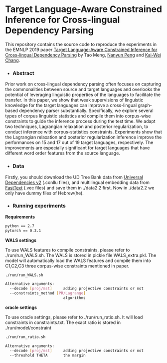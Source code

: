 # Target Language-Aware Constrained Inference for Cross-lingual Dependency Parsing
This repository contains the source code to reproduce the experiments in the EMNLP 2019 paper
[Target Language-Aware Constrained Inference for Cross-lingual Dependency Parsing](https://arxiv.org/abs/1909.01482) by Tao Meng, [Nanyun Peng](http://www.cs.jhu.edu/~npeng/) and [Kai-Wei Chang](http://web.cs.ucla.edu/~kwchang/).

- ### Abstract
Prior work on cross-lingual dependency parsing often focuses on capturing the commonalities between source and target languages and overlooks the potential of leveraging linguistic properties of the languages to facilitate the transfer. In this paper, we show that weak supervisions of linguistic knowledge for the target languages can improve a cross-lingual graph-based dependency parser substantially. Specifically, we explore several types of corpus linguistic statistics and compile them into corpus-wise constraints to guide the inference process during the test time. We adapt two techniques, Lagrangian relaxation and posterior regularization, to conduct inference with corpus-statistics constraints. Experiments show that the Lagrangian relaxation and posterior regularization inference improve the performances on 15 and 17 out of 19 target languages, respectively. The improvements are especially significant for target languages that have different word order features from the source language. 

- ### Data

Firstly, you should download the UD Tree Bank data from [Universal Dependencies v2](https://universaldependencies.org/) (.conllu files),
and multilingual embedding data from [FastText](https://fasttext.cc/docs/en/crawl-vectors.html) (.vec files) and save them in ./data2.2 first. Now in ./data2.2 we only have dummy files of Hebrew(he).

- ### Running experiments

**Requirements**

```bash
python == 2.7
pytorch == 0.3.1
```

**WALS settings**

To use WALS features to compile constraints, please refer to ./run/run_WALS.sh. The WALS is stored in pickle file WALS_extra.pkl. The model will automatically load the WALS features and compile them into C1,C2,C3 three corpus-wise constraints mentioned in paper.

```bash
./run/run_WALS.sh
```

```bash
Alternative arguments:
  --decode [proj/mst]     adding projective constraints or not
  --constraints_method [PR/Lagrange] 
                          algorithms
```


**oracle settings**

To use oracle settings, please refer to ./run/run_ratio.sh. It will load constraints in constraints.txt. The exact ratio is stored in ./run/model/constraint

```bash
./run/run_ratio.sh
```

```bash
Alternative arguments:
  --decode [proj/mst]     adding projective constraints or not
  --threshold THETA       the margin
```
